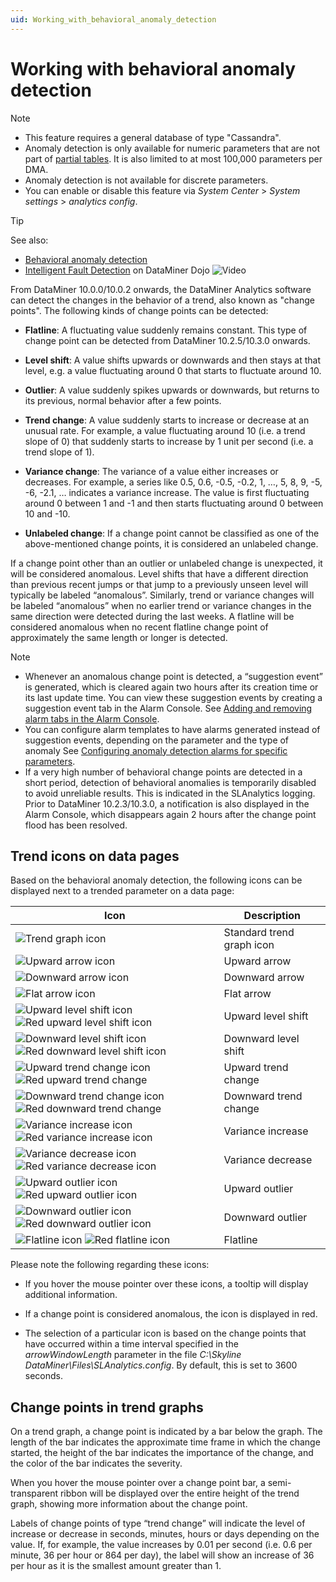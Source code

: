 ```yaml
---
uid: Working_with_behavioral_anomaly_detection
---
```


# Working with behavioral anomaly detection

> [!NOTE]
>
> - This feature requires a general database of type "Cassandra".
> - Anomaly detection is only available for numeric parameters that are not part of [partial tables](xref:Table_parameters#partial-tables). It is also limited to at most 100,000 parameters per DMA.
> - Anomaly detection is not available for discrete parameters. <!-- RN 35465 -->
> - You can enable or disable this feature via *System Center* > *System settings* > *analytics config*.

> [!TIP]
> See also:
>
> - [Behavioral anomaly detection](xref:Behavioral_anomaly_detection)
> - [Intelligent Fault Detection](https://community.dataminer.services/video/intelligent-fault-detection-in-action) on DataMiner Dojo ![Video](~/user-guide/images/video_Duo.png)

From DataMiner 10.0.0/10.0.2 onwards, the DataMiner Analytics software can detect the changes in the behavior of a trend, also known as "change points". The following kinds of change points can be detected:

- **Flatline**: A fluctuating value suddenly remains constant. This type of change point can be detected from DataMiner 10.2.5/10.3.0 onwards.

- **Level shift**: A value shifts upwards or downwards and then stays at that level, e.g. a value fluctuating around 0 that starts to fluctuate around 10.

- **Outlier**: A value suddenly spikes upwards or downwards, but returns to its previous, normal behavior after a few points.

- **Trend change**: A value suddenly starts to increase or decrease at an unusual rate. For example, a value fluctuating around 10 (i.e. a trend slope of 0) that suddenly starts to increase by 1 unit per second (i.e. a trend slope of 1).

- **Variance change**: The variance of a value either increases or decreases. For example, a series like 0.5, 0.6, -0.5, -0.2, 1, …, 5, 8, 9, -5, -6, -2.1, … indicates a variance increase. The value is first fluctuating around 0 between 1 and -1 and then starts fluctuating around 0 between 10 and -10.

- **Unlabeled change**: If a change point cannot be classified as one of the above-mentioned change points, it is considered an unlabeled change.

If a change point other than an outlier or unlabeled change is unexpected, it will be considered anomalous. Level shifts that have a different direction than previous recent jumps or that jump to a previously unseen level will typically be labeled “anomalous”. Similarly, trend or variance changes will be labeled “anomalous” when no earlier trend or variance changes in the same direction were detected during the last weeks. A flatline will be considered anomalous when no recent flatline change point of approximately the same length or longer is detected.

> [!NOTE]
>
> - Whenever an anomalous change point is detected, a “suggestion event” is generated, which is cleared again two hours after its creation time or its last update time. You can view these suggestion events by creating a suggestion event tab in the Alarm Console. See [Adding and removing alarm tabs in the Alarm Console](xref:ChangingTheAlarmConsoleLayout#adding-and-removing-alarm-tabs-in-the-alarm-console).
> - You can configure alarm templates to have alarms generated instead of suggestion events, depending on the parameter and the type of anomaly See [Configuring anomaly detection alarms for specific parameters](xref:Configuring_alarm_templates#configuring-anomaly-detection-alarms-for-specific-parameters).
> - If a very high number of behavioral change points are detected in a short period, detection of behavioral anomalies is temporarily disabled to avoid unreliable results. This is indicated in the SLAnalytics logging. Prior to DataMiner 10.2.3/10.3.0, a notification is also displayed in the Alarm Console, which disappears again 2 hours after the change point flood has been resolved.

## Trend icons on data pages

Based on the behavioral anomaly detection, the following icons can be displayed next to a trended parameter on a data page:

| Icon   | Description     |
|--------|-----------------|
| ![Trend graph icon](~/user-guide/images/StandardTrendGraphIcon.png) | Standard trend graph icon |
| ![Upward arrow icon](~/user-guide/images/ArrowRight60.png) | Upward arrow  |
| ![Downward arrow icon](~/user-guide/images/ArrowRight120.png)  | Downward arrow  |
| ![Flat arrow icon](~/user-guide/images/ArrowRight.png)  | Flat arrow  |
| ![Upward level shift icon](~/user-guide/images/LevelShiftIncrease.png) ![Red upward level shift icon](~/user-guide/images/LevelShiftIncreaseRed.png) | Upward level shift |
| ![Downward level shift icon](~/user-guide/images/LevelShiftDecrease.png) ![Red downward level shift icon](~/user-guide/images/LevelShiftDecreaseRed.png) | Downward level shift |
| ![Upward trend change icon](~/user-guide/images/ArrowTrendChangeUp.png) ![Red upward trend change](~/user-guide/images/ArrowTrendChangeUpRed.png) | Upward trend change |
| ![Downward trend change icon](~/user-guide/images/ArrowTrendChangeDown.png) ![Red downward trend change](~/user-guide/images/ArrowTrendChangeDownRed.png) | Downward trend change |
| ![Variance increase icon](~/user-guide/images/ArrowVarianceChangeUp.png) ![Red variance increase icon](~/user-guide/images/ArrowVarianceChangeUpRed.png) | Variance increase |
| ![Variance decrease icon](~/user-guide/images/ArrowVarianceChangeDown.png) ![Red variance decrease icon](~/user-guide/images/ArrowVarianceChangeDownRed.png) | Variance decrease |
| ![Upward outlier icon](~/user-guide/images/ArrowOutlierUp.png) ![Red upward outlier icon](~/user-guide/images/ArrowOutlierUpRed.png) | Upward outlier |
| ![Downward outlier icon](~/user-guide/images/ArrowOutlierDown.png) ![Red downward outlier icon](~/user-guide/images/ArrowOutlierDownRed.png) | Downward outlier |
| ![Flatline icon](~/user-guide/images/ArrowFlatline.png) ![Red flatline icon](~/user-guide/images/ArrowFlatlineRed.png) | Flatline |

Please note the following regarding these icons:

- If you hover the mouse pointer over these icons, a tooltip will display additional information.

- If a change point is considered anomalous, the icon is displayed in red.

- The selection of a particular icon is based on the change points that have occurred within a time interval specified in the *arrowWindowLength* parameter in the file *C:\\Skyline DataMiner\\Files\\SLAnalytics.config*. By default, this is set to 3600 seconds.

## Change points in trend graphs

On a trend graph, a change point is indicated by a bar below the graph. The length of the bar indicates the approximate time frame in which the change started, the height of the bar indicates the importance of the change, and the color of the bar indicates the severity.

When you hover the mouse pointer over a change point bar, a semi-transparent ribbon will be displayed over the entire height of the trend graph, showing more information about the change point.

Labels of change points of type “trend change” will indicate the level of increase or decrease in seconds, minutes, hours or days depending on the value. If, for example, the value increases by 0.01 per second (i.e. 0.6 per minute, 36 per hour or 864 per day), the label will show an increase of 36 per hour as it is the smallest amount greater than 1.
